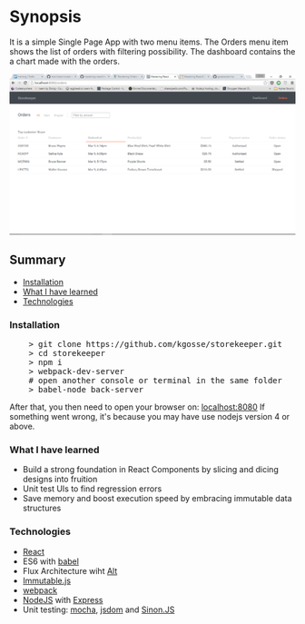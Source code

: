 # Synopsis
It is a simple Single Page App with two menu items. The Orders menu item shows the list of orders with filtering possibility. The dashboard contains the a chart made with the orders.

![alt text][storekeeper]

[storekeeper]: storekeeper.png "Storekeeper - Orders screen"

## Summary

* [Installation](#installation)
* [What I have learned](#What-I-have-learned)
* [Technologies](#technologies)

### Installation

<pre>
    > git clone https://github.com/kgosse/storekeeper.git
    > cd storekeeper
    > npm i
    > webpack-dev-server
    # open another console or terminal in the same folder
    > babel-node back-server
</pre>

After that, you then need to open your browser on: [localhost:8080](http://localhost:8080/)
If something went wrong, it's because you may have use nodejs version 4 or above.

### What I have learned

* Build a strong foundation in React Components by slicing and dicing designs into fruition
* Unit test UIs to find regression errors
* Save memory and boost execution speed by embracing immutable data structures

### Technologies

* [React](https://facebook.github.io/react/)
* ES6 with [babel](http://babeljs.io/)
* Flux Architecture wiht [Alt](http://alt.js.org/)
* [Immutable.js](https://facebook.github.io/immutable-js/)
* [webpack](https://webpack.github.io/)
* [NodeJS](https://nodejs.org/en/) with [Express](http://expressjs.com/en/)
* Unit testing: [mocha](https://mochajs.org/), [jsdom](https://github.com/tmpvar/jsdom) and [Sinon.JS](http://sinonjs.org/)

